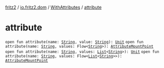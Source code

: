 [fritz2](../../index.md) / [io.fritz2.dom](../index.md) / [WithAttributes](index.md) / [attribute](./attribute.md)

# attribute

`open fun attribute(name: `[`String`](https://kotlinlang.org/api/latest/jvm/stdlib/kotlin/-string/index.html)`, value: `[`String`](https://kotlinlang.org/api/latest/jvm/stdlib/kotlin/-string/index.html)`): `[`Unit`](https://kotlinlang.org/api/latest/jvm/stdlib/kotlin/-unit/index.html)
`open fun attribute(name: `[`String`](https://kotlinlang.org/api/latest/jvm/stdlib/kotlin/-string/index.html)`, values: Flow<`[`String`](https://kotlinlang.org/api/latest/jvm/stdlib/kotlin/-string/index.html)`>): `[`AttributeMountPoint`](../-attribute-mount-point/index.md)
`open fun attribute(name: `[`String`](https://kotlinlang.org/api/latest/jvm/stdlib/kotlin/-string/index.html)`, values: `[`List`](https://kotlinlang.org/api/latest/jvm/stdlib/kotlin.collections/-list/index.html)`<`[`String`](https://kotlinlang.org/api/latest/jvm/stdlib/kotlin/-string/index.html)`>): `[`Unit`](https://kotlinlang.org/api/latest/jvm/stdlib/kotlin/-unit/index.html)
`open fun attribute(name: `[`String`](https://kotlinlang.org/api/latest/jvm/stdlib/kotlin/-string/index.html)`, values: Flow<`[`List`](https://kotlinlang.org/api/latest/jvm/stdlib/kotlin.collections/-list/index.html)`<`[`String`](https://kotlinlang.org/api/latest/jvm/stdlib/kotlin/-string/index.html)`>>): `[`AttributeMountPoint`](../-attribute-mount-point/index.md)